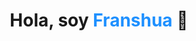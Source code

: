 <div align="center">
  <h1 align="center">Hola, soy <a href="https://www.linkedin.com/in/franshua-villano-olivera-61085b284/" style="color: #1e90ff; text-decoration: none;">Franshua</a> 👋</h1>
</div>


<!--
**Franshuavo/Franshuavo** is a ✨ _special_ ✨ repository because its `README.md` (this file) appears on your GitHub profile.

Here are some ideas to get you started:

- 🔭 I’m currently working on ...
- 🌱 I’m currently learning ...
- 👯 I’m looking to collaborate on ...
- 🤔 I’m looking for help with ...
- 💬 Ask me about ...
- 📫 How to reach me: ...
- 😄 Pronouns: ...
- ⚡ Fun fact: ...
-->
